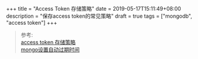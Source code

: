 +++
title = "Access Token 存储策略"
date = 2019-05-17T15:11:49+08:00
description = "保存access token的常见策略"
draft = true
tags = ["mongodb", "access token"]
+++


> 参考: <br>
> [access token 存储策略](https://segmentfault.com/q/1010000004995599/a-1020000005016563)<br>
> [mongo设置自动过期时间](https://www.cnblogs.com/yucongblog/p/9110380.html)<br>